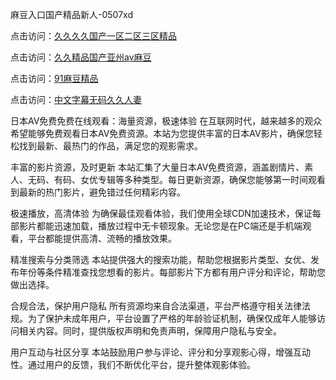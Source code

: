 麻豆入口国产精品新人-0507xd


点击访问：<a href="https://bered.pages.dev/">久久久久国产一区二区三区精品</a>

点击访问：<a href="https://tfda.pages.dev/">久久精品国产亚州av麻豆</a>

点击访问：<a href="https://gda-c7m.pages.dev/">91麻豆精品</a>

点击访问：<a href="https://fdhf-454.pages.dev/">中文字幕无码久久人妻</a>

日本AV免费免费在线观看：海量资源，极速体验
在互联网时代，越来越多的观众希望能够免费观看日本AV免费资源。本站为您提供丰富的日本AV影片，确保您轻松找到最新、最热门的作品，满足您的观影需求。

丰富的影片资源，及时更新
本站汇集了大量日本AV免费资源，涵盖剧情片、素人、无码、有码、女优专辑等多种类型。每日更新资源，确保您能够第一时间观看到最新的热门影片，避免错过任何精彩内容。

极速播放，高清体验
为确保最佳观看体验，我们使用全球CDN加速技术，保证每部影片都能迅速加载，播放过程中无卡顿现象。无论您是在PC端还是手机端观看，平台都能提供高清、流畅的播放效果。

精准搜索与分类筛选
本站提供强大的搜索功能，帮助您根据影片类型、女优、发布年份等条件精准查找您想看的影片。每部影片下方都有用户评分和评论，帮助您做出选择。

合规合法，保护用户隐私
所有资源均来自合法渠道，平台严格遵守相关法律法规。为了保护未成年用户，平台设置了严格的年龄验证机制，确保仅成年人能够访问相关内容。同时，提供版权声明和免责声明，保障用户隐私与安全。

用户互动与社区分享
本站鼓励用户参与评论、评分和分享观影心得，增强互动性。通过用户的反馈，我们不断优化平台，提升整体观影体验。



<span style="display:none;">[Canonical link](https://github.com/7785xduan/74313 ）</span>
